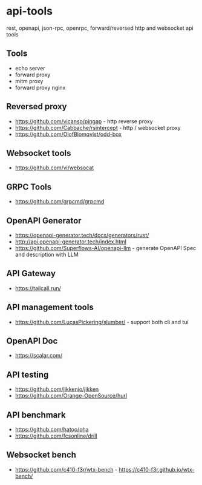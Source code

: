 # api-tools

rest, openapi, json-rpc, openrpc, forward/reversed http and websocket api tools

## Tools

* echo server
* forward proxy
* mitm proxy
* forward proxy nginx

## Reversed proxy

* <https://github.com/vicanso/pingap> - http reverse proxy
* <https://github.com/Cabbache/rsintercept> - http / websocket proxy
* <https://github.com/OlofBlomqvist/odd-box>

## Websocket tools

* <https://github.com/vi/websocat>

## GRPC Tools

* <https://github.com/grpcmd/grpcmd>

## OpenAPI Generator

* <https://openapi-generator.tech/docs/generators/rust/>
* <http://api.openapi-generator.tech/index.html>
* <https://github.com/Superflows-AI/openapi-llm> - generate OpenAPI Spec and description with LLM

## API Gateway

* <https://tailcall.run/>

## API management tools

* <https://github.com/LucasPickering/slumber/> - support both cli and tui

## OpenAPI Doc

* <https://scalar.com/>

## API testing

* <https://github.com/jikkenio/jikken>
* <https://github.com/Orange-OpenSource/hurl>

## API benchmark

* <https://github.com/hatoo/oha>
* <https://github.com/fcsonline/drill>

## Websocket bench

* <https://github.com/c410-f3r/wtx-bench> - <https://c410-f3r.github.io/wtx-bench/>
